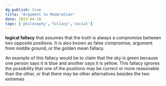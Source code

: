```yaml
---  
dg-publish: true  
title: "Argument to Moderation"  
date: 2023-04-18  
tags: ['philosophy','fallacy','social']  
---  
```

  
**logical fallacy** that assumes that the truth is always a compromise between two opposite positions. It is also known as false compromise, argument from middle ground, or the golden mean fallacy.   
  
An example of this fallacy would be to claim that the sky is green because one person says it is blue and another says it is yellow. This fallacy ignores the possibility that one of the positions may be correct or more reasonable than the other, or that there may be other alternatives besides the two extremes  
  
